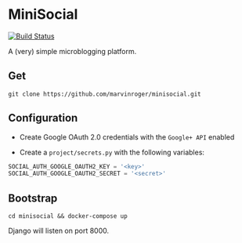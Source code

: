 # MiniSocial

[![Build Status](https://travis-ci.org/marvinroger/minisocial.svg?branch=master)](https://travis-ci.org/marvinroger/minisocial)

A (very) simple microblogging platform.

## Get

`git clone https://github.com/marvinroger/minisocial.git`

## Configuration

* Create Google OAuth 2.0 credentials with the `Google+ API` enabled

* Create a `project/secrets.py` with the following variables:

```python
SOCIAL_AUTH_GOOGLE_OAUTH2_KEY = '<key>'
SOCIAL_AUTH_GOOGLE_OAUTH2_SECRET = '<secret>'
```

## Bootstrap

`cd minisocial && docker-compose up`

Django will listen on port 8000.
